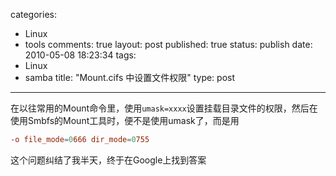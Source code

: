 categories: 
  - Linux
  - tools
comments: true
layout: post
published: true
status: publish
date: 2010-05-08 18:23:34
tags: 
  - Linux
  - samba
title: "Mount.cifs 中设置文件权限"
type: post
---
在以往常用的Mount命令里，使用`umask=xxxx`设置挂载目录文件的权限，然后在使用Smbfs的Mount工具时，便不是使用umask了，而是用

```conf
-o file_mode=0666 dir_mode=0755
```

这个问题纠结了我半天，终于在Google上找到答案
